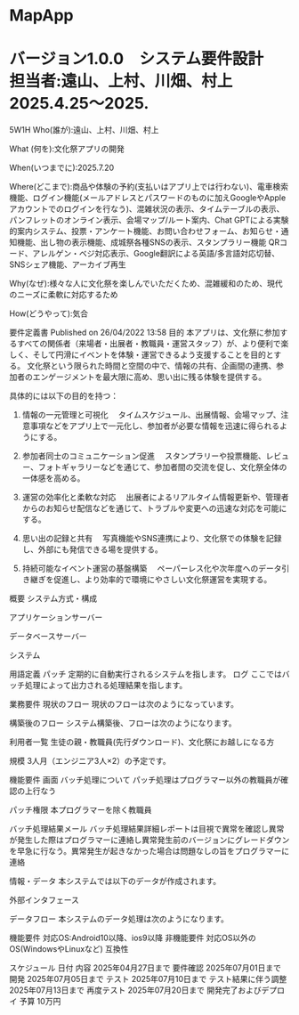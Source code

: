 # MapApp
# バージョン1.0.0　システム要件設計　担当者:遠山、上村、川畑、村上　2025.4.25〜2025.

5W1H
Who(誰が):遠山、上村、川畑、村上

What (何を):文化祭アプリの開発

When(いつまでに):2025.7.20

Where(どこまで):商品や体験の予約(支払いはアプリ上では行わない)、電車検索機能、ログイン機能(メールアドレスとパスワードのものに加えGoogleやAppleアカウントでのログインを行なう)、混雑状況の表示、タイムテーブルの表示、パンフレットのオンライン表示、会場マップ/ルート案内、Chat GPTによる実験的案内システム、投票・アンケート機能、お問い合わせフォーム、お知らせ・通知機能、出し物の表示機能、成城祭各種SNSの表示、スタンプラリー機能 QRコード、アレルゲン・ベジ対応表示、Google翻訳による英語/多言語対応切替、SNSシェア機能、アーカイブ再生

Why(なぜ):様々な人に文化祭を楽しんでいただくため、混雑緩和のため、現代のニーズに柔軟に対応するため

How(どうやって):気合



要件定義書
Published on 26/04/2022 13:58
目的
本アプリは、文化祭に参加するすべての関係者（来場者・出展者・教職員・運営スタッフ）が、より便利で楽しく、そして円滑にイベントを体験・運営できるよう支援することを目的とする。
文化祭という限られた時間と空間の中で、情報の共有、企画間の連携、参加者のエンゲージメントを最大限に高め、思い出に残る体験を提供する。

具体的には以下の目的を持つ：

1. 情報の一元管理と可視化
　タイムスケジュール、出展情報、会場マップ、注意事項などをアプリ上で一元化し、参加者が必要な情報を迅速に得られるようにする。


2. 参加者同士のコミュニケーション促進
　スタンプラリーや投票機能、レビュー、フォトギャラリーなどを通じて、参加者間の交流を促し、文化祭全体の一体感を高める。


3. 運営の効率化と柔軟な対応
　出展者によるリアルタイム情報更新や、管理者からのお知らせ配信などを通じて、トラブルや変更への迅速な対応を可能にする。


4. 思い出の記録と共有
　写真機能やSNS連携により、文化祭での体験を記録し、外部にも発信できる場を提供する。


5. 持続可能なイベント運営の基盤構築
　ペーパーレス化や次年度へのデータ引き継ぎを促進し、より効率的で環境にやさしい文化祭運営を実現する。


概要
システム方式・構成


アプリケーションサーバー

データベースサーバー

システム

用語定義
パッチ
定期的に自動実行されるシステムを指します。
ログ
ここではバッチ処理によって出力される処理結果を指します。

業務要件
現状のフロー
現状のフローは次のようになっています。


構築後のフロー
システム構築後、フローは次のようになります。


利用者一覧
生徒の親・教職員(先行ダウンロード)、文化祭にお越しになる方

規模
3人月（エンジニア3人×2）の予定です。

機能要件
画面
バッチ処理について
パッチ処理はプログラマー以外の教職員が確認の上行なう

パッチ権限
本プログラマーを除く教職員


バッチ処理結果メール
バッチ処理結果詳細レポートは目視で異常を確認し異常が発生した際はプログラマーに連絡し異常発生前のバージョンにグレードダウンを早急に行なう。異常発生が起きなかった場合は問題なしの旨をプログラマーに連絡

情報・データ
本システムでは以下のデータが作成されます。


外部インタフェース

データフロー
本システムのデータ処理は次のようになります。

機能要件
対応OS:Android10以降、ios9以降
非機能要件
対応OS以外のOS(WindowsやLinuxなど)
互換性

スケジュール
日付	内容
2025年04月27日まで	要件確認
2025年07月01日まで	開発
2025年07月05日まで	テスト
2025年07月10日まで	テスト結果に伴う調整
2025年07月13日まで	再度テスト
2025年07月20日まで	開発完了およびデプロイ
予算
10万円
